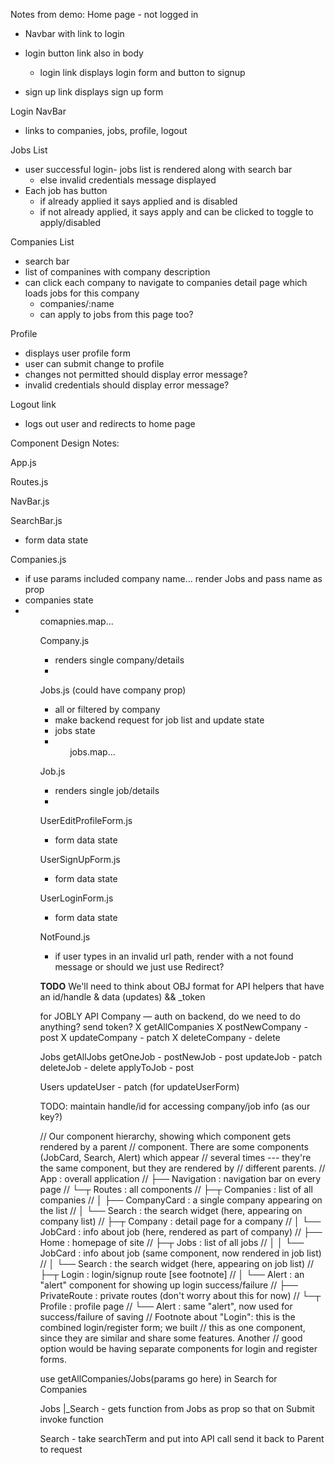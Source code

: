 Notes from demo:
Home page - not logged in
* Navbar with link to login
* login button link also in body
  * login link displays login form and button to signup

* sign up link displays sign up form

Login
NavBar
  * links to companies, jobs, profile, logout

Jobs List
* user successful login- jobs list is rendered along with search bar
  * else invalid credentials message displayed
* Each job has button
  * if already applied it says applied and is disabled
  * if not already applied, it says apply and can be clicked to toggle to apply/disabled

Companies List
* search bar
* list of companines with company description
* can click each company to navigate to companies detail page which loads jobs for this company
  * companies/:name
  * can apply to jobs from this page too?

Profile
  * displays user profile form
  * user can submit change to profile
  * changes not permitted should display error message?
  * invalid credentials should display error message?

Logout link
  * logs out user and redirects to home page

Component Design Notes:

App.js

Routes.js

NavBar.js

SearchBar.js
* form data state

<!-- ListContainer.js (filters if companies or jobs)
  * conatiner for rendering the companies or jobs
  * use useParams to determine if company or job path to send backend request
  * if job path
    * <Jobs/>
  * if company path
    * <Companies/> -->

Companies.js
  * if use params included company name... render Jobs and pass name as prop
  * companies state
  * <ul> comapnies.map...<Company/> <ul>

Company.js
  * renders single company/details <li>

Jobs.js (could have company prop)
 * all or filtered by company
 * make backend request for job list and update state
 * jobs state
 * <ul> jobs.map...<Job/> </ul>

Job.js
  * renders single job/details <li>

UserEditProfileForm.js
  * form data state

UserSignUpForm.js
  * form data state

UserLoginForm.js
  * form data state

NotFound.js
  * if user types in an invalid url path, render with a not found message or should we just use Redirect?





**TODO**
We'll need to think about OBJ format for API helpers that have an id/handle & data (updates) && _token

for JOBLY API
Company — auth on backend, do we need to do anything? send token?
	X getAllCompanies
	X postNewCompany - post
	X updateCompany - patch
	X deleteCompany - delete

Jobs
	getAllJobs
	getOneJob -
	postNewJob - post
	updateJob - patch
	deleteJob - delete
	applyToJob - post

Users
	updateUser - patch  (for updateUserForm)
	

TODO:
  maintain handle/id for accessing company/job info (as our key?)



  // Our component hierarchy, showing which component gets rendered by a parent
// component. There are some components (JobCard, Search, Alert) which appear
// several times --- they're the same component, but they are rendered by
// different parents.
// App                  : overall application
// ├── Navigation       : navigation bar on every page
// └─┬ Routes           : all <Route> components
//   ├─┬ Companies      : list of all companies
//   │ ├── CompanyCard  : a single company appearing on the list
//   │ └── Search       : the search widget (here, appearing on company list)
//   ├─┬ Company        : detail page for a company
//   │ └── JobCard      : info about job (here, rendered as part of company)
//   ├── Home           : homepage of site
//   ├─┬ Jobs           : list of all jobs
//   │ │ └── JobCard    : info about job (same component, now rendered in job list)
//   │ └── Search       : the search widget (here, appearing on job list)
//   ├─┬ Login          : login/signup route [see footnote]
//   │ └── Alert        : an "alert" component for showing up login success/failure
//   ├── PrivateRoute   : private routes (don't worry about this for now)
//   └─┬ Profile        : profile page
//     └── Alert        : same "alert", now used for success/failure of saving
// Footnote about "Login": this is the combined login/register form; we built
// this as one component, since they are similar and share some features. Another
// good option would be having separate components for login and register forms.

use getAllCompanies/Jobs(params go here) in Search for Companies



Jobs
  |_Search - gets function from Jobs as prop so that on Submit invoke function

  Search - take searchTerm and put into API call send it back to Parent to request
